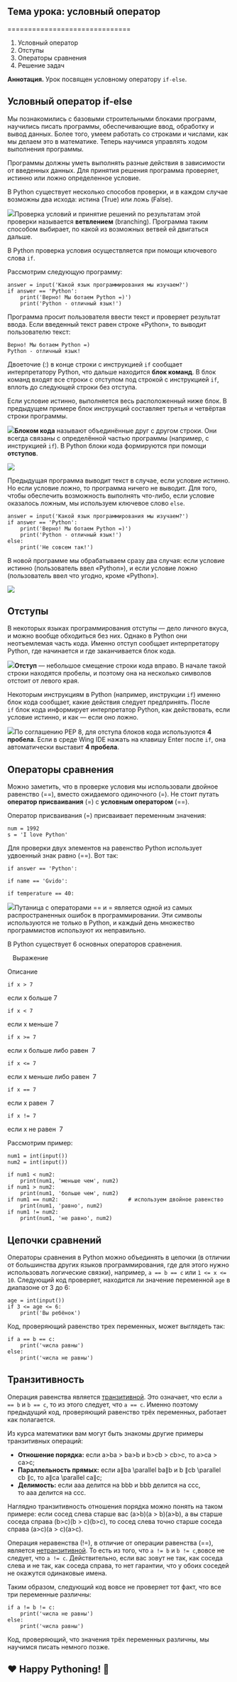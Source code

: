 ## Тема урока: условный оператор 
==============================

1.  Условный оператор
2.  Отступы
3.  Операторы сравнения
4.  Решение задач

**Аннотация.** Урок посвящен условному оператору `if-else`.

Условный оператор if-else
-------------------------

Мы познакомились с базовыми строительными блоками программ, научились писать программы, обеспечивающие ввод, обработку и вывод данных. Более того, умеем работать со строками и числами, как мы делаем это в математике. Теперь научимся управлять ходом выполнения программы.

Программы должны уметь выполнять разные действия в зависимости от введенных данных. Для принятия решения программа проверяет, истинно или ложно определенное условие.

В Python существует несколько способов проверки, и в каждом случае возможны два исхода: истина (True) или ложь (False).

![](https://ucarecdn.com/918e8e45-5839-4fad-9954-e65a516633fa/)Проверка условий и принятие решений по результатам этой проверки называется **ветвлением** (branching). Программа таким способом выбирает, по какой из возможных ветвей ей двигаться дальше.

В Python проверка условия осуществляется при помощи ключевого слова `if`.

Рассмотрим следующую программу:

    answer = input('Какой язык программирования мы изучаем?')
    if answer == 'Python':
        print('Верно! Мы ботаем Python =)')
        print('Python - отличный язык!')

Программа просит пользователя ввести текст и проверяет результат ввода. Если введенный текст равен строке «Python», то выводит пользователю текст:

    Верно! Мы ботаем Python =)
    Python - отличный язык!

Двоеточие (:) в конце строки с инструкцией `if` сообщает интерпретатору Python, что дальше находится **блок команд**. В блок команд входят все строки с отступом под строкой с инструкцией `if`, вплоть до следующей строки без отступа.

Если условие истинно, выполняется весь расположенный ниже блок. В предыдущем примере блок инструкций составляет третья и четвёртая строки программы.

![](https://ucarecdn.com/825ea1e3-dfa6-4bbd-9ffd-6d23c7194e9a/)**Блоком кода** называют объединённые друг с другом строки. Они всегда связаны с определённой частью программы (например, с инструкцией `if`). В Python блоки кода формируются при помощи **отступов**.

![](https://ucarecdn.com/b91f42f4-ecbd-406e-a0e4-a1a8eecf98e4/)

Предыдущая программа выводит текст в случае, если условие истинно. Но если условие ложно, то программа ничего не выводит. Для того, чтобы обеспечить возможность выполнять что-либо, если условие оказалось ложным, мы используем ключевое слово `else`.

    answer = input('Какой язык программирования мы изучаем?')
    if answer == 'Python':
        print('Верно! Мы ботаем Python =)')
        print('Python - отличный язык!')
    else:
        print('Не совсем так!')
    

В новой программе мы обрабатываем сразу два случая: если условие истинно (пользователь ввел «Python»), и если условие ложно (пользователь ввел что угодно, кроме «Python»).

![](https://ucarecdn.com/07f8211e-1cf9-4507-8efb-e1ab6c625382/)

Отступы
-------

В некоторых языках программирования отступы — дело личного вкуса, и можно вообще обходиться без них. Однако в Python они неотъемлемая часть кода. Именно отступ сообщает интерпретатору Python, где начинается и где заканчивается блок кода.

![](https://ucarecdn.com/40616782-03f9-4a0b-99fd-bc800d565fc6/)**Отступ** — небольшое смещение строки кода вправо. В начале такой строки находятся пробелы, и поэтому она на несколько символов отстоит от левого края.

Некоторым инструкциям в Python (например, инструкции `if`) именно блок кода сообщает, какие действия следует предпринять. После `if` блок кода информирует интерпретатор Python, как действовать, если условие истинно, и как — если оно ложно.

![](https://ucarecdn.com/e83ca89f-b3f7-403a-82aa-6f048f9cde15/)По соглашению PEP 8, для отступа блоков кода используются **4 пробела**. Если в среде Wing IDE нажать на клавишу Enter после `if`, она автоматически выставит **4 пробела**.

Операторы сравнения
-------------------

Можно заметить, что в проверке условия мы использовали двойное равенство (==), вместо ожидаемого одиночного (=). Не стоит путать **оператор присваивания** (=) с **условным оператором** (==).

Оператор присваивания (=) присваивает переменным значения:

    num = 1992
    s = 'I love Python'

Для проверки двух элементов на равенство Python использует удвоенный знак равно (==). Вот так:

    if answer == 'Python':
    
    if name == 'Gvido':
    
    if temperature == 40:

![](https://ucarecdn.com/0f8dd60d-860c-4a46-8d7d-27cb14c5e2bd/)Путаница с операторами == и = является одной из самых распространенных ошибок в программировании. Эти символы используются не только в Python, и каждый день множество программистов используют их неправильно.

В Python существует 6 основных операторов сравнения.

   Выражение  

Описание

`if x > 7`

если x больше 7

`if x < 7`

если x меньше 7

`if x >= 7`

если x больше либо равен  7

`if x <= 7`

если x меньше либо равен  7

`if x == 7`

если x равен  7

`if x != 7`

если x не равен  7

Рассмотрим пример:

    num1 = int(input())
    num2 = int(input())
    
    if num1 < num2:
        print(num1, 'меньше чем', num2)
    if num1 > num2:
        print(num1, 'больше чем', num2)
    if num1 == num2:                      # используем двойное равенство
        print(num1, 'равно', num2)
    if num1 != num2:
        print(num1, 'не равно', num2)

Цепочки сравнений
-----------------

Операторы сравнения в Python можно объединять в цепочки (в отличии от большинства других языков программирования, где для этого нужно использовать логические связки), например, `a == b == c` или `1 <= x <= 10`. Следующий код проверяет, находится ли значение переменной `age` в диапазоне от 3 до 6:

    age = int(input())
    if 3 <= age <= 6:
        print('Вы ребёнок')

Код, проверяющий равенство трех переменных, может выглядеть так:

    if a == b == c:
        print('числа равны')
    else:
        print('числа не равны')

Транзитивность
--------------

Операция равенства является [транзитивной](https://ru.wikipedia.org/wiki/%D0%A2%D1%80%D0%B0%D0%BD%D0%B7%D0%B8%D1%82%D0%B8%D0%B2%D0%BD%D0%BE%D1%81%D1%82%D1%8C). Это означает, что если `a == b` и `b == c`, то из этого следует, что `a == c`. Именно поэтому предыдущий код, проверяющий равенство трёх переменных, работает как полагается. 

Из курса математики вам могут быть знакомы другие примеры транзитивных операций:

*   **Отношение порядка:** если a\>ba > ba\>b и b\>cb > cb\>c, то a\>ca > ca\>c;
*   **Параллельность прямых:** если a∥ba \\parallel ba∥b и b ∥cb \\parallel cb ∥c, то a∥ca \\parallel ca∥c;
*   **Делимость:** если aaa делится на bbb и bbb делится на ccc, то aaa делится на ccc.

Наглядно транзитивность отношения порядка можно понять на таком примере: если сосед слева старше вас (a\>b)(a > b)(a\>b), а вы старше соседа справа (b\>c)(b > c)(b\>c), то сосед слева точно старше соседа справа (a\>c)(a > c)(a\>c).

Операция неравенства (!=), в отличие от операции равенства (==), является [нетранзитивной](https://ru.wikipedia.org/wiki/%D0%9D%D0%B5%D1%82%D1%80%D0%B0%D0%BD%D0%B7%D0%B8%D1%82%D0%B8%D0%B2%D0%BD%D0%BE%D1%81%D1%82%D1%8C). То есть из того, что `a != b` и `b != c`,вовсе не следует, что `a != c`. Действительно, если вас зовут не так, как соседа слева и не так, как соседа справа, то нет гарантии, что у обоих соседей не окажутся одинаковые имена.

Таким образом, следующий код вовсе не проверяет тот факт, что все три переменные различны:

    if a != b != c:
        print('числа не равны')
    else:
        print('числа равны')

Код, проверяющий, что значения трёх переменных различны, мы научимся писать немного позже.

❤️ Happy Pythoning! 🐍
----------------------